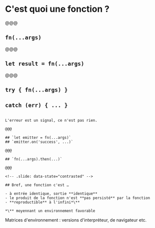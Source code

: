 <!-- .slide: data-state="contrasted" -->

# C'est quoi une **fonction** ?

@@@

## `fn(...args)`

@@@

## `let result = fn(...args)`

@@@

## `try { fn(...args) }`
## `catch (err) { ... }`

~~~~

L'erreur est un signal, ce n'est pas rien.

@@@

## `let emitter = fn(...args)`
## `emitter.on('success', ...)`

@@@

## `fn(...args).then(...)`

@@@

<!-- .slide: data-state="contrasted" -->

## Bref, une fonction c'est …

- à entrée identique, sortie **identique**
- le produit de la fonction n'est **pas persisté** par la fonction
- **reproductible** à l'infini*\**

*\** moyennant un environnement favorable

~~~~

Matrices d'environnement : versions d'interpréteur, de navigateur etc.
